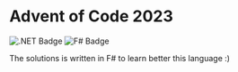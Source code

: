 # Advent of Code 2023

![.NET Badge](https://img.shields.io/badge/.NET-512BD4?logo=dotnet&logoColor=fff&style=flat-square)
![F# Badge](https://img.shields.io/badge/F%23-378BBA?logo=fsharp&logoColor=fff&style=flat-square)

The solutions is written in F# to learn better this language :)
